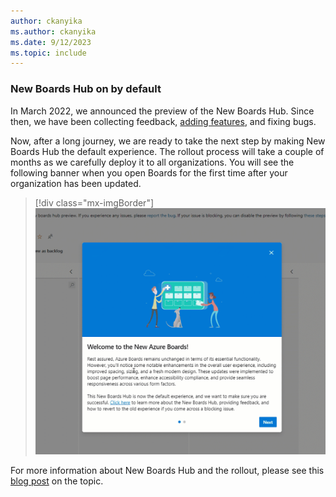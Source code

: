 ```yaml
---
author: ckanyika
ms.author: ckanyika
ms.date: 9/12/2023
ms.topic: include
---
```


### New Boards Hub on by default

In March 2022, we announced the preview of the New Boards Hub. Since then, we have been collecting feedback, [adding features](../../../features-timeline.md#updated-boards-experience), and fixing bugs.

 Now, after a long journey, we are ready to take the next step by making New Boards Hub the default experience. The rollout process will take a couple of months as we carefully deploy it to all organizations. You will see the following banner when you open Boards for the first time after your organization has been updated.

> [!div class="mx-imgBorder"]
> ![Animation to demo New banner when you open Boards.](../../media/225-boards-01.gif "Animation to demo New banner when you open Boards")

For more information about New Boards Hub and the rollout, please see this [blog post](https://devblogs.microsoft.com/devops/new-boards-hub-path-to-ga/) on the topic.
